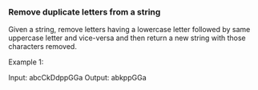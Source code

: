 ### Remove duplicate letters from a string
Given a string, remove letters having a lowercase letter followed by same uppercase letter and vice-versa and then return a new string with those characters removed.

Example 1:

Input: abcCkDdppGGa
Output: abkppGGa